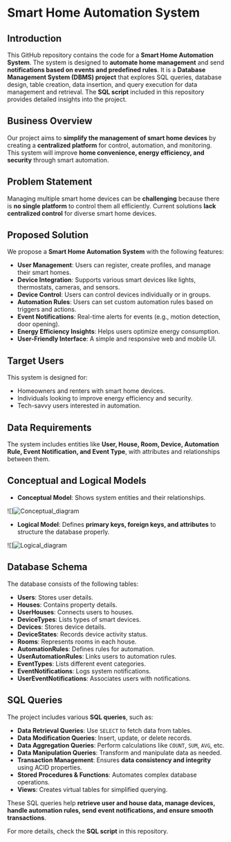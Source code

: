 
# Smart Home Automation System  

## Introduction  
This GitHub repository contains the code for a **Smart Home Automation System**. The system is designed to **automate home management** and send **notifications based on events and predefined rules**. It is a **Database Management System (DBMS) project** that explores SQL queries, database design, table creation, data insertion, and query execution for data management and retrieval. The **SQL script** included in this repository provides detailed insights into the project.  

## Business Overview  
Our project aims to **simplify the management of smart home devices** by creating a **centralized platform** for control, automation, and monitoring. This system will improve **home convenience, energy efficiency, and security** through smart automation.  

## Problem Statement  
Managing multiple smart home devices can be **challenging** because there is **no single platform** to control them all efficiently. Current solutions **lack centralized control** for diverse smart home devices.  

## Proposed Solution  
We propose a **Smart Home Automation System** with the following features:  
- **User Management**: Users can register, create profiles, and manage their smart homes.  
- **Device Integration**: Supports various smart devices like lights, thermostats, cameras, and sensors.  
- **Device Control**: Users can control devices individually or in groups.  
- **Automation Rules**: Users can set custom automation rules based on triggers and actions.  
- **Event Notifications**: Real-time alerts for events (e.g., motion detection, door opening).  
- **Energy Efficiency Insights**: Helps users optimize energy consumption.  
- **User-Friendly Interface**: A simple and responsive web and mobile UI.  

## Target Users  
This system is designed for:  
- Homeowners and renters with smart home devices.  
- Individuals looking to improve energy efficiency and security.  
- Tech-savvy users interested in automation.  

## Data Requirements  
The system includes entities like **User, House, Room, Device, Automation Rule, Event Notification, and Event Type**, with attributes and relationships between them.  

## Conceptual and Logical Models  
- **Conceptual Model**: Shows system entities and their relationships.  

![]![Conceptual_diagram](https://github.com/user-attachments/assets/2b7e3b08-ffca-4ecc-a612-b818ccf84b2c)


- **Logical Model**: Defines **primary keys, foreign keys, and attributes** to structure the database properly.  

![]![Logical_diagram](https://github.com/user-attachments/assets/85193bd1-6044-4f0c-8574-d8629737351c)
 

## Database Schema  
The database consists of the following tables:  
- **Users**: Stores user details.  
- **Houses**: Contains property details.  
- **UserHouses**: Connects users to houses.  
- **DeviceTypes**: Lists types of smart devices.  
- **Devices**: Stores device details.  
- **DeviceStates**: Records device activity status.  
- **Rooms**: Represents rooms in each house.  
- **AutomationRules**: Defines rules for automation.  
- **UserAutomationRules**: Links users to automation rules.  
- **EventTypes**: Lists different event categories.  
- **EventNotifications**: Logs system notifications.  
- **UserEventNotifications**: Associates users with notifications.  


## SQL Queries  
The project includes various **SQL queries**, such as:  
- **Data Retrieval Queries**: Use `SELECT` to fetch data from tables.  
- **Data Modification Queries**: Insert, update, or delete records.  
- **Data Aggregation Queries**: Perform calculations like `COUNT`, `SUM`, `AVG`, etc.  
- **Data Manipulation Queries**: Transform and manipulate data as needed.  
- **Transaction Management**: Ensures **data consistency and integrity** using ACID properties.  
- **Stored Procedures & Functions**: Automates complex database operations.  
- **Views**: Creates virtual tables for simplified querying.  

These SQL queries help **retrieve user and house data, manage devices, handle automation rules, send event notifications, and ensure smooth transactions**.  

For more details, check the **SQL script** in this repository.
